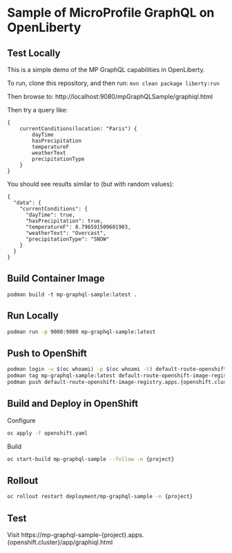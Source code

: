 # Sample of MicroProfile GraphQL on OpenLiberty

## Test Locally

This is a simple demo of the MP GraphQL capabilities in OpenLiberty.

To run, clone this repository, and then run:
`mvn clean package liberty:run`

Then browse to:
http://localhost:9080/mpGraphQLSample/graphiql.html

Then try a query like:
```
{
    currentConditions(location: "Paris") {
        dayTime
        hasPrecipitation
        temperatureF
        weatherText
        precipitationType
    }
}
```

You should see results similar to (but with random values):
```
{
  "data": {
    "currentConditions": {
      "dayTime": true,
      "hasPrecipitation": true,
      "temperatureF": 8.796591509601903,
      "weatherText": "Overcast",
      "precipitationType": "SNOW"
    }
  }
}
```

## Build Container Image

```
podman build -t mp-graphql-sample:latest .
```

## Run Locally

```bash
podman run -p 9080:9080 mp-graphql-sample:latest
```

## Push to OpenShift

```bash
podman login -u $(oc whoami) -p $(oc whoami -t) default-route-openshift-image-registry.apps.{openshift.cluster}/{project}
podman tag mp-graphql-sample:latest default-route-openshift-image-registry.apps.{openshift.cluster}/{project}/mp-graphql-sample:latest
podman push default-route-openshift-image-registry.apps.{openshift.cluster}/{project}/mp-graphql-sample
```

## Build and Deploy in OpenShift

Configure
```bash
oc apply -f openshift.yaml
```

Build
```bash
oc start-build mp-graphql-sample --follow -n {project}
```

## Rollout

```bash
oc rollout restart deployment/mp-graphql-sample -n {project}
```

## Test

Visit https://mp-graphql-sample-{project}.apps.{openshift.cluster}/app/graphiql.html

